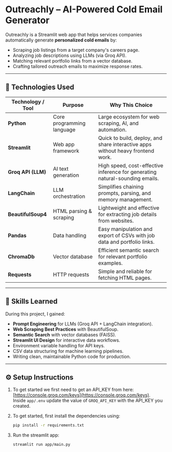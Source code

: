 # Outreachly – AI-Powered Cold Email Generator

Outreachly is a Streamlit web app that helps services companies automatically generate **personalized cold emails** by:
- Scraping job listings from a target company's careers page.
- Analyzing job descriptions using LLMs (via Groq API).
- Matching relevant portfolio links from a vector database.
- Crafting tailored outreach emails to maximize response rates.

---

## 🚀 Technologies Used

| Technology / Tool | Purpose | Why This Choice |
|-------------------|---------|-----------------|
| **Python** | Core programming language | Large ecosystem for web scraping, AI, and automation. |
| **Streamlit** | Web app framework | Quick to build, deploy, and share interactive apps without heavy frontend work. |
| **Groq API (LLM)** | AI text generation | High speed, cost-effective inference for generating natural-sounding emails. |
| **LangChain** | LLM orchestration | Simplifies chaining prompts, parsing, and memory management. |
| **BeautifulSoup4** | HTML parsing & scraping | Lightweight and effective for extracting job details from websites. |
| **Pandas** | Data handling | Easy manipulation and export of CSVs with job data and portfolio links. |
| **ChromaDb** | Vector database | Efficient semantic search for relevant portfolio examples. |
| **Requests** | HTTP requests | Simple and reliable for fetching HTML pages. |

---

## 📌 Skills Learned

During this project, I gained:
- **Prompt Engineering** for LLMs (Groq API + LangChain integration).
- **Web Scraping Best Practices** with BeautifulSoup.
- **Semantic Search** with vector databases (FAISS).
- **Streamlit UI Design** for interactive data workflows.
- Environment variable handling for API keys.
- CSV data structuring for machine learning pipelines.
- Writing clean, maintainable Python code for production.

---

## ⚙️ Setup Instructions

1. To get started we first need to get an API_KEY from here: [https://console.groq.com/keys](https://console.groq.com/keys).  
   Inside `app/.env` update the value of `GROQ_API_KEY` with the API_KEY you created.

2. To get started, first install the dependencies using:

    ```bash
    pip install -r requirements.txt
    ```

3. Run the streamlit app:

    ```bash
    streamlit run app/main.py
    ```

